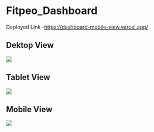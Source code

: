 # Fitpeo_Dashboard

Deployed Link -https://dashboard-mobile-view.vercel.app/

## Dektop View

<img src="https://i.ibb.co/99XG5jh/image.png"/>

## Tablet View

<img src="https://i.ibb.co/L0xkK0h/image.png"/>

## Mobile View

<img src="https://i.ibb.co/xG6C44g/image.png"/>

